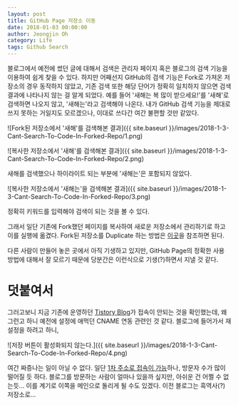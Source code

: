 ```yaml
---
layout: post
title: GitHub Page 저장소 이동
date: 2018-01-03 00:00:00
author: Jeongjin Oh
category: Life
tags: Github Search
---
```


블로그에서 예전에 썼던 글에 대해서 검색은 관리자 페이지 혹은 블로그의 검색 기능을 이용하여 쉽게 찾을 수 있다. 하지만 어째선지 GitHub의 검색 기능은 Fork로 가져온 저장소의 경우 동작하지 않았고, 기존 검색 또한 해당 단어가 정확히 일치하지 않으면 검색 결과에 나타나지 않는 걸 알게 되었다. 예를 들어 '새해는 복 많이 받으세요!'를 '새해'로 검색하면 나오지 않고, '새해는'라고 검색해야 나온다. 내가 GitHub 검색 기능을 제대로 쓰지 못하는 거일지도 모르겠으나, 이대로 쓰다간 여간 불편할 것만 같았다.

![Fork된 저장소에서 '새해'를 검색해본 결과]({{ site.baseurl }}/images/2018-1-3-Cant-Search-To-Code-In-Forked-Repo/1.png)

![복사한 저장소에서 '새해'를 검색해본 결과]({{ site.baseurl }}/images/2018-1-3-Cant-Search-To-Code-In-Forked-Repo/2.png)

새해를 검색했으나 하이라이트 되는 부분에 '새해는'은 포함되지 않았다.

![복사한 저장소에서 '새해는'을 검색해본 결과]({{ site.baseurl }}/images/2018-1-3-Cant-Search-To-Code-In-Forked-Repo/3.png)

정확히 키워드를 입력해야 검색이 되는 것을 볼 수 있다.

그래서 일단 기존에 Fork했던 페이지를 복사하여 새로운 저장소에서 관리하기로 하고 이를 실행에 옮겼다. Fork된 저장소를 Duplicate 하는 방법은 [이곳](https://help.github.com/articles/duplicating-a-repository)을 참조하면 된다.

다른 사람이 만들어 놓은 곳에서 아직 기생하고 있지만, GitHub Page의 정확한 사용 방법에 대해서 잘 모르기 때문에 당분간은 이런식으로 기생(?)하면서 지낼 것 같다.

# 덧붙여서

그러고보니 지금 기존에 운영하던 [Tistory Blog](https://blog.onsemy.me)가 접속이 안되는 것을 확인했는데, 왜 그런고 하니 예전에 설정에 애먹던 CNAME 연동 관련인 것 같다. 블로그에 들어가서 재설정을 하려고 하니,

![저장 버튼이 활성화되지 않는다.]({{ site.baseurl }}/images/2018-1-3-Cant-Search-To-Code-In-Forked-Repo/4.png)

여간 짜증나는 일이 아닐 수 없다. 일단 [1차 주소로 접속이 가능](http://onsemy.tistory.com)하나, 방문자 수가 많이 떨어질 듯 하다. 블로그를 방문하는 사람이 얼마나 있을까 싶지만, 아쉬운 건 어쩔 수 없는듯... 이를 계기로 이쪽을 메인으로 돌리게 될 수도 있겠다. 이전 블로그는 흑역사(?) 저장소로...